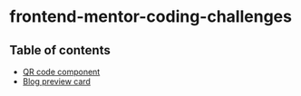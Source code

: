 # frontend-mentor-coding-challenges

## Table of contents


  - [QR code component](https://frontend-mentor-coding-challenges.vercel.app/)
  - [Blog preview card](https://blog-preview-card-main-ethernaljoz.vercel.app/)

